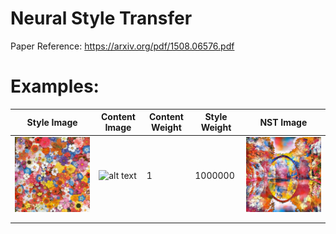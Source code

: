# Neural Style Transfer

Paper Reference: https://arxiv.org/pdf/1508.06576.pdf

# Examples:
|  Style Image | Content Image  |  Content Weight |  Style Weight |  NST Image |
|---|---|---|---|---|
|![alt text](./images/style_images/ben_giles.jpg)  |![alt text](./images/content_images/green_bridge.jpeg)   |   1|   1000000|  ![alt text](./nst_images/ben_giles_green_bridge_df5065e9-76ee-4f0d-80c3-3a168901193d.jpg) |
|   |   |   |   |   |
|   |   |   |   |   |

